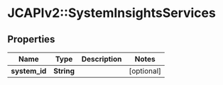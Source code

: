 # JCAPIv2::SystemInsightsServices

## Properties
Name | Type | Description | Notes
------------ | ------------- | ------------- | -------------
**system_id** | **String** |  | [optional] 


